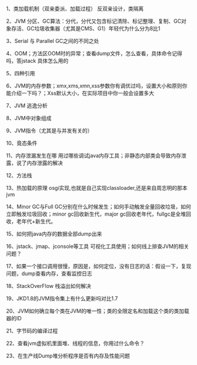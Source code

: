 1、类加载机制（双亲委派、加载过程） 反双亲设计，类隔离

2、JVM 分区、GC算法：分代，分代又包含标记清除、标记整理、复制、GC对象存活、GC垃圾收集器（尤其是CMS、G1）年轻代为什么分为8比1

3、Serial 与 Parallel GC之间的不同之处

4、OOM；方法区OOM时的异常；查看dump文件，怎么查看，具体命令记得吗，答jstack 具体怎么用的

5、四种引用 

6、JVM的内存参数；xmx,xms,xmn,xss参数你有调优过吗，设置大小和原则你能介绍一下吗？；Xss默认大小，在实际项目中你一般会设置多大

7、JVM 逃逸分析

8、JVM中对象组成

9、JVM指令（尤其是与并发有关的）

10、竟态条件

11、内存泄漏发生在哪 用过哪些调试java内存工具；非静态内部类会导致内存泄露，说了内存泄露的解决

12、方法栈

13、热加载的原理 osgi实现,也就是自己实现classloader,还是来自周志明的那本jvm

14、Minor GC与Full GC分别在什么时候发生；如何手动触发全量回收垃圾，如何立即触发垃圾回收；minor gc回收新生代，major gc回收老年代，fullgc是全堆回收，老年代+新生代。

15、如何把java内存的数据全部dump出来

16、jstack、jmap、jconsole等工具 可视化工具使用；如何线上排查JVM的相关问题？

17、如果一个接口调用很慢，原因是，如何定位，没有日志的话：假设一下，复现问题，dump查看内存，查看监控日志

18、StackOverFlow 栈溢出如何解决

19、JKD1.8的JVM指令集上有什么更新吗对比1.7 

20、JVM如何确立每个类在JVM的唯一性；类的全限定名和加载这个类的类加载器的ID

21、字节码的编译过程

22、查看jvm虚拟机里面堆、线程的信息，你用过什么命令？

23、在生产线Dump堆分析程序是否有内存及性能问题